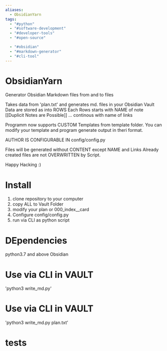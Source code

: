 ```yaml
---
aliases:
  - ObsidianYarn
tags:
  - "#python"
  - "#software-development"
  - "#developer-tools"
  - "#open-source"

  - "#obsidian"
  - "#markdown-generator"
  - "#cli-tool"
---
```

# ObsidianYarn
Generator Obsidian Markdown files from and to files

Takes data from 'plan.txt' and generates md. files in your Obsidian Vault
Data are stored as into ROWS
Each Rows starts with NAME of note [[Duplicit Notes are Possible]]
... continous with name of links

Programm now supports CUSTOM Templates from template folder. You can modify your template and program generate output in theri format. 

AUTHOR IS CONFIGURABLE IN config/config.py

Files will be generated without CONTENT except NAME and Links
Already created files are not OVERWRITTEN by Script.

Happy Hacking :)

# Install
1. clone repository to your computer
2. copy ALL to Vault Folder
3. modify your plan or 000_index__card
4. Configure config/config.py
5. run via CLI as python script

# DEpendencies
python3.7 and above
Obsidian

# Use via CLI in VAULT 
'python3 write_md.py'

# Use via CLI in VAULT
'python3 write_md.py plan.txt'

# tests


